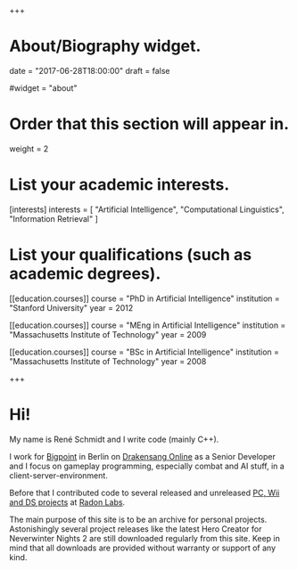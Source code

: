 +++
# About/Biography widget.

date = "2017-06-28T18:00:00"
draft = false

#widget = "about"

# Order that this section will appear in.
weight = 2

# List your academic interests.
[interests]
  interests = [
    "Artificial Intelligence",
    "Computational Linguistics",
    "Information Retrieval"
  ]

# List your qualifications (such as academic degrees).
[[education.courses]]
  course = "PhD in Artificial Intelligence"
  institution = "Stanford University"
  year = 2012

[[education.courses]]
  course = "MEng in Artificial Intelligence"
  institution = "Massachusetts Institute of Technology"
  year = 2009

[[education.courses]]
  course = "BSc in Artificial Intelligence"
  institution = "Massachusetts Institute of Technology"
  year = 2008
 
+++

# Hi!

My name is René Schmidt and I write code (mainly C++).

I work for [Bigpoint](http://www.bigpoint.com) in Berlin on [Drakensang Online](http://www.drakensang.com) as a Senior Developer and I focus on gameplay programming, especially combat and AI stuff, in a client-server-environment.

Before that I contributed code to several released and unreleased [PC, Wii and DS projects](http://www.mobygames.com/developer/sheet/view/developerId,241905/) at [Radon Labs](http://en.wikipedia.org/wiki/Radon_Labs).

The main purpose of this site is to be an archive for personal projects. Astonishingly several project releases like the latest Hero Creator for Neverwinter Nights 2 are still downloaded regularly from this site. Keep in mind that all downloads are provided without warranty or support of any kind.
